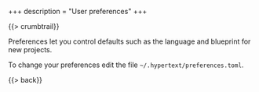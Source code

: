 +++
description = "User preferences"
+++

{{> crumbtrail}}

Preferences let you control defaults such as the language and blueprint for new projects.

To change your preferences edit the file `~/.hypertext/preferences.toml`.

{{> back}}
